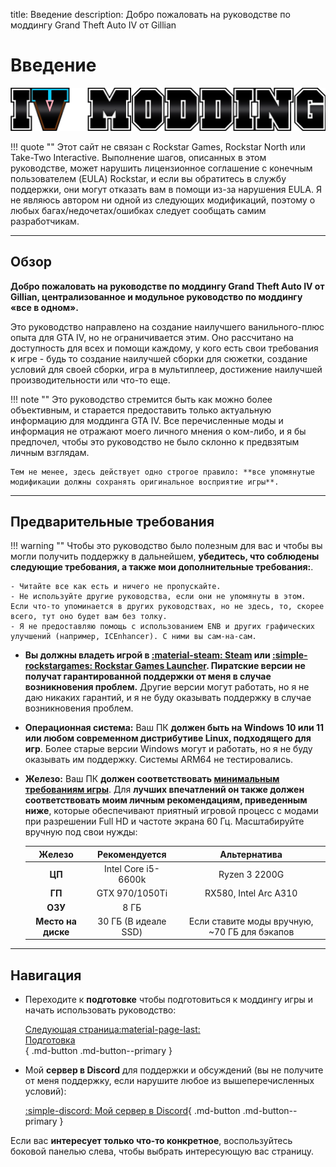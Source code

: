 title: Введение
description: Добро пожаловать на руководстве по моддингу Grand Theft Auto IV от Gillian

# Введение

![Guide logo](assets/logo-horizontal.webp)

!!! quote ""
    Этот сайт не связан с Rockstar Games, Rockstar North или Take-Two Interactive. Выполнение шагов, описанных в этом руководстве, может нарушить лицензионное соглашение с конечным пользователем (EULA) Rockstar, и если вы обратитесь в службу поддержки, они могут отказать вам в помощи из-за нарушения EULA. Я не являюсь автором ни одной из следующих модификаций, поэтому о любых багах/недочетах/ошибках следует сообщать самим разработчикам.

---

## Обзор

**Добро пожаловать на руководстве по моддингу Grand Theft Auto IV от Gillian, централизованное и модульное руководство по моддингу «все в одном».**

Это руководство направлено на создание наилучшего ванильного-плюс опыта для GTA IV, но не ограничивается этим. Оно рассчитано на доступность для всех и помощи каждому, у кого есть свои требования к игре - будь то создание наилучшей сборки для сюжетки, создание условий для своей сборки, игра в мультиплеер, достижение наилучшей производительности или что-то еще.

!!! note ""
    Это руководство стремится быть как можно более объективным, и старается предоставить только актуальную информацию для моддинга GTA IV. Все перечисленные моды и информация не отражают моего личного мнения о ком-либо, и я бы предпочел, чтобы это руководство не было склонно к предвзятым личным взглядам.

    Тем не менее, здесь действует одно строгое правило: **все упомянутые модификации должны сохранять оригинальное восприятие игры**.

---

## Предварительные требования

!!! warning ""
    Чтобы это руководство было полезным для вас и чтобы вы могли получить поддержку в дальнейшем, **убедитесь, что соблюдены следующие требования, а также мои дополнительные требования:**.

    - Читайте все как есть и ничего не пропускайте.
    - Не используйте другие руководства, если они не упомянуты в этом. Если что-то упоминается в других руководствах, но не здесь, то, скорее всего, тут оно будет вам без толку.
    - Я не предоставляю помощь с использованием ENB и других графических улучшений (например, ICEnhancer). С ними вы сам-на-сам.

- **Вы должны владеть игрой в [:material-steam: Steam](https://store.steampowered.com/app/12210/) или [:simple-rockstargames: Rockstar Games Launcher](https://store.rockstargames.com/game/buy-grand-theft-auto-iv). Пиратские версии не получат гарантированной поддержки от меня в случае возникновения проблем.** Другие версии могут работать, но я не даю никаких гарантий, и я не буду оказывать поддержку в случае возникновения проблем.
- **Операционная система:** Ваш ПК **должен быть на Windows 10 или 11 или любом современном дистрибутиве Linux, подходящего для игр**. Более старые версии Windows могут и работать, но я не буду оказывать им поддержку. Системы ARM64 не тестировались.
- **Железо:** Ваш ПК **должен соответствовать [минимальным требованиям игры](https://www.pcgamingwiki.com/wiki/Grand_Theft_Auto_IV#System_requirements "Требования к игре на PCGW - скопировано из Steam")**. Для **лучших впечатлений он также должен соответствовать моим личным рекомендациям, приведенным ниже**, которые обеспечивают приятный игровой процесс с модами при разрешении Full HD и частоте экрана 60 Гц. Масштабируйте вручную под свои нужды:

    | Железо             | Рекомендуется        | Альтернатива                                  |
    | :----------------: | :------------------: | :-------------------------------------------: |
    | **ЦП**             | Intel Core i5-6600k  | Ryzen 3 2200G                                 |
    | **ГП**             | GTX 970/1050Ti       | RX580, Intel Arc A310                         |
    | **ОЗУ**            | 8 ГБ                 |                                               |
    | **Место на диске** | 30 ГБ (В идеале SSD) | Если ставите моды вручную, ~70 ГБ для бэкапов |

---

## Навигация

<div class="grid cards" markdown>

- Переходите к **подготовке** чтобы подготовиться к моддингу игры и начать использовать руководство:

    [Следующая страница:material-page-last: <br>Подготовка</br>](preparation.md){ .md-button .md-button--primary }

- Мой **сервер в Discord** для поддержки и обсуждений (вы не получите от меня поддержку, если нарушите любое из вышеперечисленных условий):

    [:simple-discord: Мой сервер в Discord](https://discord.gg/zwmsQqExbQ){ .md-button .md-button--primary }

</div>

Если вас **интересует только что-то конкретное**, воспользуйтесь боковой панелью слева, чтобы выбрать интересующую вас страницу.
